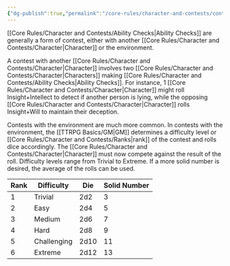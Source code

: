 ```yaml
---
{"dg-publish":true,"permalink":"/core-rules/character-and-contests/contests/"}
---
```


[[Core Rules/Character and Contests/Ability Checks\|Ability Checks]] are generally a form of contest, either with another [[Core Rules/Character and Contests/Character\|Character]] or the environment.

A contest with another [[Core Rules/Character and Contests/Character\|Character]] involves two [[Core Rules/Character and Contests/Character\|Characters]] making [[Core Rules/Character and Contests/Ability Checks\|Ability Checks]]. For instance, 1 [[Core Rules/Character and Contests/Character\|Character]] might roll Insight+Intellect to detect if another person is lying, while the opposing [[Core Rules/Character and Contests/Character\|Character]] rolls Insight+Will to maintain their deception.

Contests with the environment are much more common. In contests with the environment, the [[TTRPG Basics/GM\|GM]] determines a difficulty level or [[Core Rules/Character and Contests/Ranks\|rank]] of the contest and rolls dice accordingly. The [[Core Rules/Character and Contests/Character\|Character]] must now compete against the result of the roll. Difficulty levels range from Trivial to Extreme. If a more solid number is desired, the average of the rolls can be used.

|Rank| Difficulty                   | Die                        | Solid Number          |
|--| ---------------------------- | -------------------------- | --------------------- |
|1| Trivial                      | 2d2                        | 3                     |
|2| Easy                         | 2d4                        | 5                     |
|3| Medium                       | 2d6                        | 7                     |
|4| Hard                         | 2d8                        | 9                     |
|5| Challenging                  | 2d10                       | 11                    |
|6| Extreme                      | 2d12                       | 13                    |
